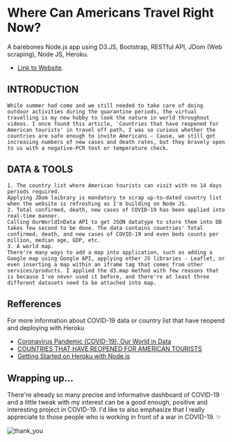 # Where Can Americans Travel Right Now?

A barebones Node.js app using D3.JS, Bootstrap, RESTful API, JDom (Web scraping),  Node JS, Heroku.
- [Link to Website](https://where-to-travel-now.herokuapp.com/).

## INTRODUCTION

```
While summer had come and we still needed to take care of doing outdoor activities during the quarantine periods, the virtual travelling is my new hobby to look the nature in world throughout videos. I once found this article, 'Countries that have reopened for American tourists' in travel off path, I was so curious whether the countries are safe enough to invite Americans - Cause, we still got increasing numbers of new cases and death rates, but they bravely open to us with a negative-PCR test or temperature check.
```

## DATA & TOOLS

```
1. The country list where American tourists can visit with no 14 days periods required.
Applying JDom laibrary is mandatory to scrap up-to-dated country list when the website is refreshing as I'm building on Node JS.
2. Total confirmed, death, new cases of COVID-19 has been applied into real-time manner.
Calling OurWorldInData API to get JSON datatype to store them into DB takes few second to be done. The data contains countries' Total confirmed, death, and new cases of COVID-19 and even beds counts per million, median age, GDP, etc. 
3. A world map.
There're many ways to add a map into application, such as adding a Google map using Google API, applying other JS libraries - Leaflet, or even inserting a map within an iframe tag that comes from other services/products. I applied the d3.map method with few reasons that is because I've never used it before, and there're at least three different datasets need to be attached into map.
```

## Refferences

For more information about COVID-19 data or country list that have reopend and deploying with Heroku

- [Coronavirus Pandemic (COVID-19), Our World in Data](https://ourworldindata.org/coronavirus)
- [COUNTRIES THAT HAVE REOPENED FOR AMERICAN TOURISTS](https://www.traveloffpath.com/countries-that-have-reopened-for-american-tourists/)
- [Getting Started on Heroku with Node.js](https://devcenter.heroku.com/articles/getting-started-with-nodejs)

## Wrapping up...

There're already so many precise and informative dashboard of COVID-19 and a little tweak with my interest can be a good enough, positive and interesting project in COVID-19. I'd like to also emphasize that I really appreciate to those people who is working in front of a war in COVID-19.
 :sparkles:

![thank_you](https://github.com/rimhoho/where-to-travel-now/blob/master/thank_you.png)
